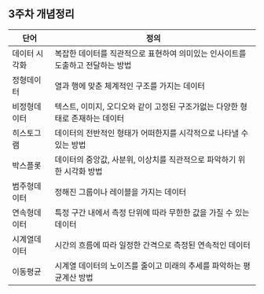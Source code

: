 ## 3주차 개념정리

| 단어  | 정의 |
| --- | --- |
| 데이터 시각화 | 복잡한 데이터를 직관적으로 표현하여 의미있는 인사이트를 도출하고 전달하는 방법  |
| 정형데이터 | 열과 행에 맞춘 체계적인 구조를 가지는 데이터 |
| 비정형데이터 | 텍스트, 이미지, 오디오와 같이 고정된 구조가없는 다양한 형태로 존재하는 데이터 |
| 히스토그램 | 데이터의 전반적인 형태가 어떠한지를 시각적으로 나타낼 수 있는 방법 |
| 박스플롯 | 데이터의 중앙값, 사분위, 이상치를 직관적으로 파악하기 위한 시각화 방법 |
| 범주형데이터 | 정해진 그룹이나 레이블을 가지는 데이터 |
| 연속형데이터 | 특정 구간 내에서 측정 단위에 따라 무한한 값을 가질 수 있는 데이터 |
| 시계열데이터 | 시간의 흐름에 따라 일정한 간격으로 측정된 연속적인 데이터 |
| 이동평균 | 시계열 데이터의 노이즈를 줄이고 미래의 추세를 파악하는 평균계산 방법 |